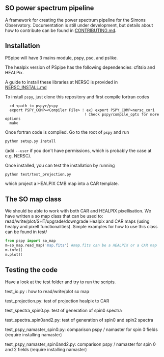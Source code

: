 SO power spectrum pipeline
----------------------------
A framework for creating the power spectrum pipeline for the Simons Observatory. Documentation is still under development, but details about how to contribute can be found  in [CONTRIBUTING.md](CONTRIBUTING.md).

## Installation

PSpipe will have 3 mains module, pspy, psc, and pslike.

The healpix version of PSpipe has the following dependencies: cfitsio and HEALPix.

A guide to install these libraries at NERSC is provided in [NERSC_INSTALL.md](NERSC_INSTALL.md)

To install `pspy`, just clone this repository and first compile fortran codes

```
  cd <path to pspy>/pspy
  export PSPY_COMP=<Compiler File> ! ex) export PSPY_COMP=nersc_cori
                                    ! Check pspy/compile_opts for more options
  make
```

Once fortran code is compiled. Go to the root of `pspy` and run

```bash
python setup.py install
```

(add `--user` if you don't have permissions, which is probably the case at e.g. NERSC).

Once installed, you can test the installation by running 
```bash
python test/test_projection.py
```

which project a HEALPIX CMB map into a CAR template.

## The SO map class

We should be able to work with both CAR and HEALPIX pixellisation.
We have written a so map class that can be used to: read/write/plot/SHT/upgrade/downgrade Healpix and CAR maps (using healpy and pixell functionalities).
Simple examples for how to use this class can be found in test/

```python
from pspy import so_map
m=so_map.read_map('map.fits') #map.fits can be a HEALPIX or a CAR map
m.info()
m.plot()
```

## Testing the code

Have a look at the test folder and try to run the scripts.

test_io.py : how to read/write/plot so map

test_projection.py: test of projection healpix to CAR

test_spectra_spin0.py: test of generation of spin0  spectra

test_spectra_spin0and2.py: test of generation of spin0 and spin2 spectra

test_pspy_namaster_spin0.py: comparison pspy / namaster for spin 0 fields (require installing namaster)

test_pspy_namaster_spin0and2.py: comparison pspy / namaster for spin 0 and 2 fields (require installing namaster)




